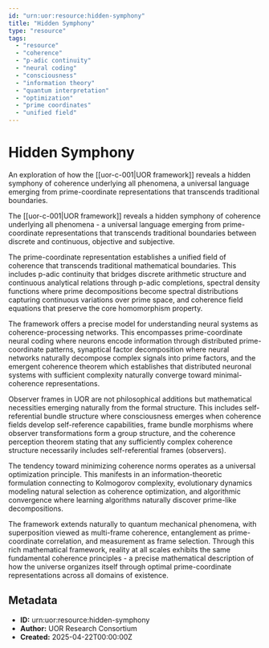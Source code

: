```yaml
---
id: "urn:uor:resource:hidden-symphony"
title: "Hidden Symphony"
type: "resource"
tags:
  - "resource"
  - "coherence"
  - "p-adic continuity"
  - "neural coding"
  - "consciousness"
  - "information theory"
  - "quantum interpretation"
  - "optimization"
  - "prime coordinates"
  - "unified field"
---
```


# Hidden Symphony

An exploration of how the [[uor-c-001|UOR framework]] reveals a hidden symphony of coherence underlying all phenomena, a universal language emerging from prime-coordinate representations that transcends traditional boundaries.

The [[uor-c-001|UOR framework]] reveals a hidden symphony of coherence underlying all phenomena - a universal language emerging from prime-coordinate representations that transcends traditional boundaries between discrete and continuous, objective and subjective.

The prime-coordinate representation establishes a unified field of coherence that transcends traditional mathematical boundaries. This includes p-adic continuity that bridges discrete arithmetic structure and continuous analytical relations through p-adic completions, spectral density functions where prime decompositions become spectral distributions capturing continuous variations over prime space, and coherence field equations that preserve the core homomorphism property.

The framework offers a precise model for understanding neural systems as coherence-processing networks. This encompasses prime-coordinate neural coding where neurons encode information through distributed prime-coordinate patterns, synaptical factor decomposition where neural networks naturally decompose complex signals into prime factors, and the emergent coherence theorem which establishes that distributed neuronal systems with sufficient complexity naturally converge toward minimal-coherence representations.

Observer frames in UOR are not philosophical additions but mathematical necessities emerging naturally from the formal structure. This includes self-referential bundle structure where consciousness emerges when coherence fields develop self-reference capabilities, frame bundle morphisms where observer transformations form a group structure, and the coherence perception theorem stating that any sufficiently complex coherence structure necessarily includes self-referential frames (observers).

The tendency toward minimizing coherence norms operates as a universal optimization principle. This manifests in an information-theoretic formulation connecting to Kolmogorov complexity, evolutionary dynamics modeling natural selection as coherence optimization, and algorithmic convergence where learning algorithms naturally discover prime-like decompositions.

The framework extends naturally to quantum mechanical phenomena, with superposition viewed as multi-frame coherence, entanglement as prime-coordinate correlation, and measurement as frame selection. Through this rich mathematical framework, reality at all scales exhibits the same fundamental coherence principles - a precise mathematical description of how the universe organizes itself through optimal prime-coordinate representations across all domains of existence.

## Metadata

- **ID:** urn:uor:resource:hidden-symphony
- **Author:** UOR Research Consortium
- **Created:** 2025-04-22T00:00:00Z
